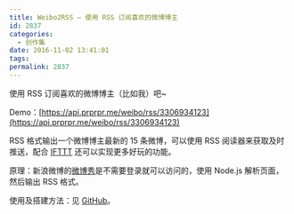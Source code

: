 ```yaml
---
title: Weibo2RSS — 使用 RSS 订阅喜欢的微博博主
id: 2837
categories:
  - 创作集
date: 2016-11-02 13:41:01
tags:
permalink: 2837
---
```


使用 RSS 订阅喜欢的微博博主（比如我）吧~

Demo：[https://api.prprpr.me/weibo/rss/3306934123](https://api.prprpr.me/weibo/rss/3306934123)

RSS 格式输出一个微博博主最新的 15 条微博，可以使用 RSS 阅读器来获取及时推送，配合 [IFTTT](https://ifttt.com/) 还可以实现更多好玩的功能。

原理：新浪微博的[微博秀](http://service.weibo.com/widget/widget_blog.php?uid=3306934123)是不需要登录就可以访问的，使用 Node.js 解析页面，然后输出 RSS 格式。

使用及搭建方法：见 [GitHub](https://github.com/DIYgod/Weibo2RSS)。